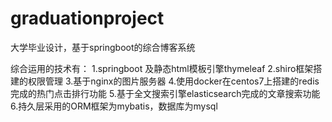 # graduationproject
大学毕业设计，基于springboot的综合博客系统

综合运用的技术有：
 1.springboot 及静态html模板引擎thymeleaf
 2.shiro框架搭建的权限管理
 3.基于nginx的图片服务器
 4.使用docker在centos7上搭建的redis完成的热门点击排行功能
 5.基于全文搜索引擎elasticsearch完成的文章搜索功能
 6.持久层采用的ORM框架为mybatis，数据库为mysql
